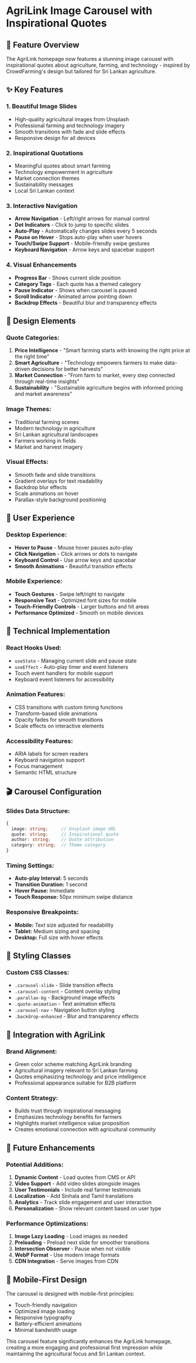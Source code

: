 # AgriLink Image Carousel with Inspirational Quotes

## 🎠 Feature Overview

The AgriLink homepage now features a stunning image carousel with inspirational quotes about agriculture, farming, and technology - inspired by CrowdFarming's design but tailored for Sri Lankan agriculture.

## ✨ Key Features

### 1. **Beautiful Image Slides**
- High-quality agricultural images from Unsplash
- Professional farming and technology imagery
- Smooth transitions with fade and slide effects
- Responsive design for all devices

### 2. **Inspirational Quotations**
- Meaningful quotes about smart farming
- Technology empowerment in agriculture
- Market connection themes
- Sustainability messages
- Local Sri Lankan context

### 3. **Interactive Navigation**
- **Arrow Navigation** - Left/right arrows for manual control
- **Dot Indicators** - Click to jump to specific slides
- **Auto-Play** - Automatically changes slides every 5 seconds
- **Pause on Hover** - Stops auto-play when user hovers
- **Touch/Swipe Support** - Mobile-friendly swipe gestures
- **Keyboard Navigation** - Arrow keys and spacebar support

### 4. **Visual Enhancements**
- **Progress Bar** - Shows current slide position
- **Category Tags** - Each quote has a themed category
- **Pause Indicator** - Shows when carousel is paused
- **Scroll Indicator** - Animated arrow pointing down
- **Backdrop Effects** - Beautiful blur and transparency effects

## 🎨 Design Elements

### **Quote Categories:**
1. **Price Intelligence** - "Smart farming starts with knowing the right price at the right time"
2. **Smart Agriculture** - "Technology empowers farmers to make data-driven decisions for better harvests"
3. **Market Connection** - "From farm to market, every step connected through real-time insights"
4. **Sustainability** - "Sustainable agriculture begins with informed pricing and market awareness"

### **Image Themes:**
- Traditional farming scenes
- Modern technology in agriculture
- Sri Lankan agricultural landscapes
- Farmers working in fields
- Market and harvest imagery

### **Visual Effects:**
- Smooth fade and slide transitions
- Gradient overlays for text readability
- Backdrop blur effects
- Scale animations on hover
- Parallax-style background positioning

## 🎯 User Experience

### **Desktop Experience:**
- **Hover to Pause** - Mouse hover pauses auto-play
- **Click Navigation** - Click arrows or dots to navigate
- **Keyboard Control** - Use arrow keys and spacebar
- **Smooth Animations** - Beautiful transition effects

### **Mobile Experience:**
- **Touch Gestures** - Swipe left/right to navigate
- **Responsive Text** - Optimized font sizes for mobile
- **Touch-Friendly Controls** - Larger buttons and hit areas
- **Performance Optimized** - Smooth on mobile devices

## 🔧 Technical Implementation

### **React Hooks Used:**
- `useState` - Managing current slide and pause state
- `useEffect` - Auto-play timer and event listeners
- Touch event handlers for mobile support
- Keyboard event listeners for accessibility

### **Animation Features:**
- CSS transitions with custom timing functions
- Transform-based slide animations
- Opacity fades for smooth transitions
- Scale effects on interactive elements

### **Accessibility Features:**
- ARIA labels for screen readers
- Keyboard navigation support
- Focus management
- Semantic HTML structure

## 🎬 Carousel Configuration

### **Slides Data Structure:**
```typescript
{
  image: string;     // Unsplash image URL
  quote: string;     // Inspirational quote
  author: string;    // Quote attribution
  category: string;  // Theme category
}
```

### **Timing Settings:**
- **Auto-play Interval:** 5 seconds
- **Transition Duration:** 1 second
- **Hover Pause:** Immediate
- **Touch Response:** 50px minimum swipe distance

### **Responsive Breakpoints:**
- **Mobile:** Text size adjusted for readability
- **Tablet:** Medium sizing and spacing
- **Desktop:** Full size with hover effects

## 🎨 Styling Classes

### **Custom CSS Classes:**
- `.carousel-slide` - Slide transition effects
- `.carousel-content` - Content overlay styling
- `.parallax-bg` - Background image effects
- `.quote-animation` - Text animation effects
- `.carousel-nav` - Navigation button styling
- `.backdrop-enhanced` - Blur and transparency effects

## 🌟 Integration with AgriLink

### **Brand Alignment:**
- Green color scheme matching AgriLink branding
- Agricultural imagery relevant to Sri Lankan farming
- Quotes emphasizing technology and price intelligence
- Professional appearance suitable for B2B platform

### **Content Strategy:**
- Builds trust through inspirational messaging
- Emphasizes technology benefits for farmers
- Highlights market intelligence value proposition
- Creates emotional connection with agricultural community

## 🚀 Future Enhancements

### **Potential Additions:**
1. **Dynamic Content** - Load quotes from CMS or API
2. **Video Support** - Add video slides alongside images
3. **User Testimonials** - Include real farmer testimonials
4. **Localization** - Add Sinhala and Tamil translations
5. **Analytics** - Track slide engagement and user interaction
6. **Personalization** - Show relevant content based on user type

### **Performance Optimizations:**
1. **Image Lazy Loading** - Load images as needed
2. **Preloading** - Preload next slide for smoother transitions
3. **Intersection Observer** - Pause when not visible
4. **WebP Format** - Use modern image formats
5. **CDN Integration** - Serve images from CDN

## 📱 Mobile-First Design

The carousel is designed with mobile-first principles:
- Touch-friendly navigation
- Optimized image loading
- Responsive typography
- Battery-efficient animations
- Minimal bandwidth usage

This carousel feature significantly enhances the AgriLink homepage, creating a more engaging and professional first impression while maintaining the agricultural focus and Sri Lankan context.
